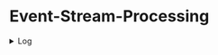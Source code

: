 # Event-Stream-Processing

<details>
  <summary>Log</summary>
  
  ### Day 0
  Setup: Getting to know the office, installing visual studio. Getting familiar with environment
  Getting to know c#
  Started implementing some basic functions and middlewares with a webserver. Middlewares include: Logging and basic analytics such as saving the amount of times the endpoint was requested.
  Played around with tests, TestHost and TestServer following this: https://www.roundthecode.com/dotnet/asp-net-core-web-api/asp-net-core-testserver-xunit-test-web-api-endpoints. Had a problem but eventually did Assembly.Load(“TestAPI”) and then it worked.
  
  ### Day 1
  
  Had a quick meeting with external supervisor talking about the next step. Our plan is to create a Miro board so that everyone involved will have the same expectations of what the result will look like.

  Created a Miro board with a simple representation of what the ESP will consist of. ![Miro Board](./documenting-resources/ESP-Unit1.png?raw=true "=)")

  Spend most of the day researching event streams and processing. Wrote about 1/3 of the individual plan.


  ### Day 2

  Mostly spent out time working on our individual report. Eventually we started writing the start of the ESP. By the end of friday, we had a parser that could handle both JSON and HTTP requests and in turn transform them into a special type.


  ### Day 3

  Finished our individual plan and sent it our supervisor for a quick review. Looked into a lot of sources and references for our pre-study. Development wise, we started to implement our classifiers along with the filters. We also visualized how the relation between classifiers and filters will be done. For the next time, we will start implementing testing for our parsers to make sure that they will be able to handle eventual complications (Error handling). We will also start working on our memory store and the actual functionality of our classifiers. 
  
</details>